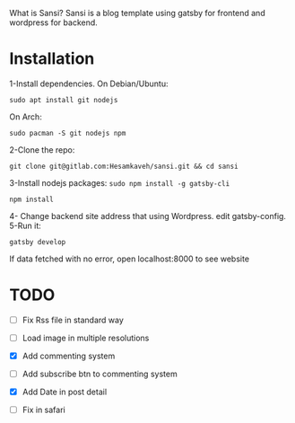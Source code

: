 What is Sansi?
Sansi is a blog template using gatsby for frontend and wordpress for backend.

# Installation
1-Install dependencies.
On Debian/Ubuntu:

`sudo apt install git nodejs`

On Arch:

`sudo pacman -S git nodejs npm`

2-Clone the repo:

`git clone git@gitlab.com:Hesamkaveh/sansi.git && cd sansi`

3-Install nodejs packages:
`sudo npm install -g gatsby-cli`

`npm install`

4- Change backend site address that using Wordpress. edit gatsby-config.
5-Run it:

`gatsby develop`

If data fetched with no error, open localhost:8000 to see website

# TODO
- [ ] Fix Rss file in standard way
- [ ] Load image in multiple resolutions
- [x] Add commenting system
- [ ] Add subscribe btn to commenting system
- [x] Add Date in post detail
- [ ] Fix in safari

